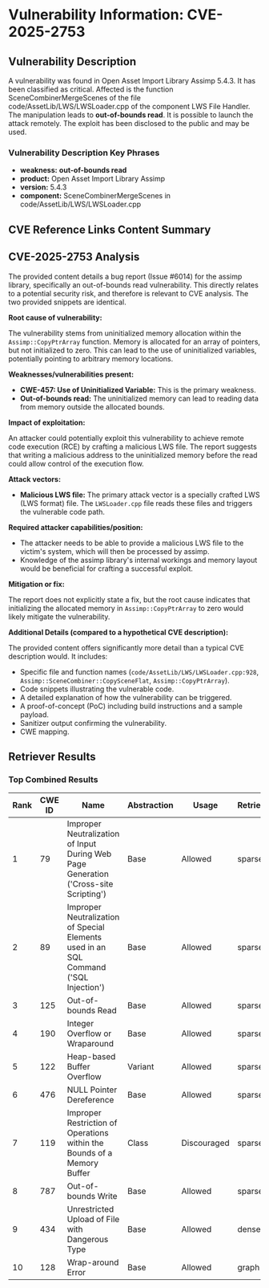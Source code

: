 # Vulnerability Information: CVE-2025-2753

## Vulnerability Description
A vulnerability was found in Open Asset Import Library Assimp 5.4.3. It has been classified as critical. Affected is the function SceneCombinerMergeScenes of the file code/AssetLib/LWS/LWSLoader.cpp of the component LWS File Handler. The manipulation leads to **out-of-bounds read**. It is possible to launch the attack remotely. The exploit has been disclosed to the public and may be used.

### Vulnerability Description Key Phrases
- **weakness:** **out-of-bounds read**
- **product:** Open Asset Import Library Assimp
- **version:** 5.4.3
- **component:** SceneCombinerMergeScenes in code/AssetLib/LWS/LWSLoader.cpp

## CVE Reference Links Content Summary
## CVE-2025-2753 Analysis

The provided content details a bug report (Issue #6014) for the assimp library, specifically an out-of-bounds read vulnerability. This directly relates to a potential security risk, and therefore is relevant to CVE analysis. The two provided snippets are identical.

**Root cause of vulnerability:**

The vulnerability stems from uninitialized memory allocation within the `Assimp::CopyPtrArray` function.  Memory is allocated for an array of pointers, but not initialized to zero. This can lead to the use of uninitialized variables, potentially pointing to arbitrary memory locations.

**Weaknesses/vulnerabilities present:**

*   **CWE-457: Use of Uninitialized Variable:** This is the primary weakness.
*   **Out-of-bounds read:** The uninitialized memory can lead to reading data from memory outside the allocated bounds.

**Impact of exploitation:**

An attacker could potentially exploit this vulnerability to achieve remote code execution (RCE) by crafting a malicious LWS file.  The report suggests that writing a malicious address to the uninitialized memory before the read could allow control of the execution flow.

**Attack vectors:**

*   **Malicious LWS file:** The primary attack vector is a specially crafted LWS (LWS format) file.  The `LWSLoader.cpp` file reads these files and triggers the vulnerable code path.

**Required attacker capabilities/position:**

*   The attacker needs to be able to provide a malicious LWS file to the victim's system, which will then be processed by assimp.
*   Knowledge of the assimp library's internal workings and memory layout would be beneficial for crafting a successful exploit.

**Mitigation or fix:**

The report does not explicitly state a fix, but the root cause indicates that initializing the allocated memory in `Assimp::CopyPtrArray` to zero would likely mitigate the vulnerability.

**Additional Details (compared to a hypothetical CVE description):**

The provided content offers significantly more detail than a typical CVE description would. It includes:

*   Specific file and function names (`code/AssetLib/LWS/LWSLoader.cpp:928`, `Assimp::SceneCombiner::CopySceneFlat`, `Assimp::CopyPtrArray`).
*   Code snippets illustrating the vulnerable code.
*   A detailed explanation of how the vulnerability can be triggered.
*   A proof-of-concept (PoC) including build instructions and a sample payload.
*   Sanitizer output confirming the vulnerability.
*   CWE mapping.

## Retriever Results

### Top Combined Results

| Rank | CWE ID | Name | Abstraction | Usage  | Retrievers | Individual Scores |
|------|--------|------|-------------|-------|------------|-------------------|
| 1 | 79 | Improper Neutralization of Input During Web Page Generation ('Cross-site Scripting') | Base | Allowed | sparse | 0.420 |
| 2 | 89 | Improper Neutralization of Special Elements used in an SQL Command ('SQL Injection') | Base | Allowed | sparse | 0.416 |
| 3 | 125 | Out-of-bounds Read | Base | Allowed | sparse | 0.407 |
| 4 | 190 | Integer Overflow or Wraparound | Base | Allowed | sparse | 0.374 |
| 5 | 122 | Heap-based Buffer Overflow | Variant | Allowed | sparse | 0.364 |
| 6 | 476 | NULL Pointer Dereference | Base | Allowed | sparse | 0.359 |
| 7 | 119 | Improper Restriction of Operations within the Bounds of a Memory Buffer | Class | Discouraged | sparse | 0.358 |
| 8 | 787 | Out-of-bounds Write | Base | Allowed | sparse | 0.357 |
| 9 | 434 | Unrestricted Upload of File with Dangerous Type | Base | Allowed | dense | 0.526 |
| 10 | 128 | Wrap-around Error | Base | Allowed | graph | 0.002 |

